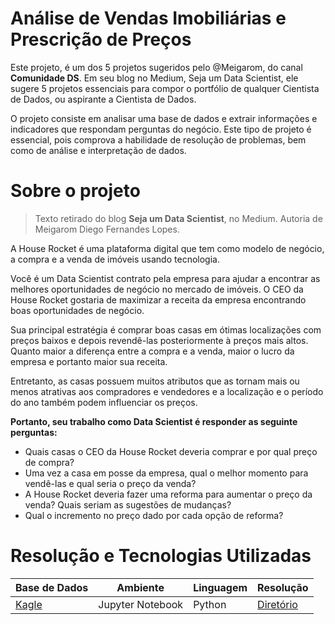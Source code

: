# Análise de Vendas Imobiliárias e Prescrição de Preços

Este projeto, é um dos 5 projetos sugeridos pelo @Meigarom, do canal **Comunidade DS**. Em seu blog no Medium, Seja um Data Scientist, 
ele sugere 5 projetos essenciais para compor o portfólio de qualquer Cientista de Dados, ou aspirante a Cientista de Dados.

O projeto consiste em analisar uma base de dados e extrair informações e indicadores que respondam perguntas do negócio.
Este tipo de projeto é essencial, pois comprova a habilidade de resolução de problemas, bem como de análise e interpretação de dados.

# Sobre o projeto

> Texto retirado do blog **Seja um Data Scientist**, no Medium. Autoria de Meigarom Diego Fernandes Lopes.

A House Rocket é uma plataforma digital que tem como modelo de negócio, a compra e a venda de imóveis usando tecnologia.

Você é um Data Scientist contrato pela empresa para ajudar a encontrar as melhores oportunidades de negócio no mercado de imóveis. O CEO da House Rocket gostaria de maximizar a receita da empresa encontrando boas oportunidades de negócio.

Sua principal estratégia é comprar boas casas em ótimas localizações com preços baixos e depois revendê-las posteriormente à preços mais altos. Quanto maior a diferença entre a compra e a venda, maior o lucro da empresa e portanto maior sua receita.

Entretanto, as casas possuem muitos atributos que as tornam mais ou menos atrativas aos compradores e vendedores e a localização e o período do ano também podem influenciar os preços.

**Portanto, seu trabalho como Data Scientist é responder as seguinte perguntas:**

* Quais casas o CEO da House Rocket deveria comprar e por qual preço de compra?
* Uma vez a casa em posse da empresa, qual o melhor momento para vendê-las e qual seria o preço da venda?
* A House Rocket deveria fazer uma reforma para aumentar o preço da venda? Quais seriam as sugestões de mudanças?
* Qual o incremento no preço dado por cada opção de reforma?

# Resolução e Tecnologias Utilizadas

| Base de Dados | Ambiente | Linguagem | Resolução |
|---------------|----------|-----------|-----------|
| [Kagle](https://www.kaggle.com/datasets/harlfoxem/housesalesprediction) | Jupyter Notebook | Python | [Diretório](exemplo.com.br) |
